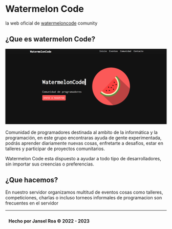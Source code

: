 # Watermelon Code
la web oficial de <a href="https://watermeloncodecomunity.netlify.app/">watermeloncode</a> comunity 
<h2>¿Que es watermelon Code?</h2>

<img src="./preview.png">
<p>
Comunidad de programadores destinada al ambito de la informática y la programación, en este grupo encontraras ayuda de gente experimentada, podrás aprender diariamente nuevas cosas, enfretarte a desafios, estar en talleres y participar de proyectos comunitarios.

Watermelon Code esta dispuesto a ayudar a todo tipo de desarrolladores, sin importar sus creencias o preferencias.
</p>

<h2>¿Que hacemos?</h2>
En nuestro servidor organizamos multitud de eventos cosas como talleres, competiciones, charlas o incluso torneos informales de programacion son frecuentes en el servidor
<br>
<hr>
<p style="padding:10px">
  <strong>Hecho por Jansel Roa &copy 2022 - 2023</string>
</p>
